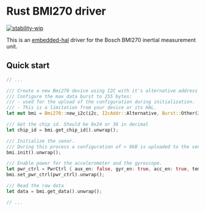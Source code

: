 # Rust BMI270 driver

[![stability-wip](https://img.shields.io/badge/stability-wip-lightgrey.svg)](https://github.com/mkenney/software-guides/blob/master/STABILITY-BADGES.md#work-in-progress)

This is an [embedded-hal](https://github.com/rust-embedded/embedded-hal) driver for the Bosch BMI270 inertial measurement unit.

## Quick start

```rust
// ...

/// Create a new Bmi270 device using I2C with it's alternative address (0x69).
/// Configure the max data burst to 255 bytes:
/// - used for the upload of the configuration during initialization.
/// - This is a limitation from your device or its HAL. 
let mut bmi = Bmi270::new_i2c(i2c, I2cAddr::Alternative, Burst::Other(255));

/// Get the chip id. Should be 0x24 or 36 in decimal
let chip_id = bmi.get_chip_id().unwrap();

/// Initialize the senor.
/// During this process a configuration of > 8kB is uploaded to the sensor.
bmi.init().unwrap();

/// Enable power for the accelerometer and the gyroscope.
let pwr_ctrl = PwrCtrl { aux_en: false, gyr_en: true, acc_en: true, temp_en: false };
bmi.set_pwr_ctrl(pwr_ctrl).unwrap();

/// Read the raw data
let data = bmi.get_data().unwrap();

// ...
```
